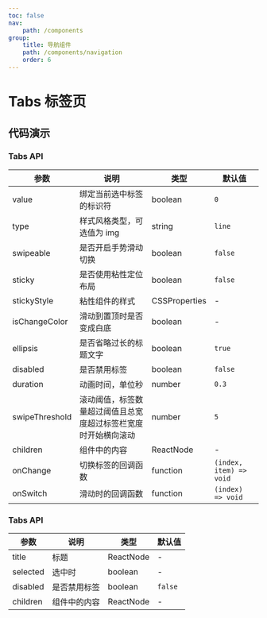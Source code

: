 ```yaml
---
toc: false
nav:
    path: /components
group:
    title: 导航组件
    path: /components/navigation
    order: 6
---
```


# Tabs 标签页

## 代码演示

<code src="./demo/index.tsx"></code>

### Tabs API

| 参数           | 说明                                                           | 类型          | 默认值                  |
| -------------- | -------------------------------------------------------------- | ------------- | ----------------------- |
| value          | 绑定当前选中标签的标识符                                       | boolean       | `0`                     |
| type           | 样式风格类型，可选值为 img                                     | string        | `line`                  |
| swipeable      | 是否开启手势滑动切换                                           | boolean       | `false`                 |
| sticky         | 是否使用粘性定位布局                                           | boolean       | `false`                 |
| stickyStyle    | 粘性组件的样式                                                 | CSSProperties | -                       |
| isChangeColor  | 滑动到置顶时是否变成白底                                       | boolean       | -                       |
| ellipsis       | 是否省略过长的标题文字                                         | boolean       | `true`                  |
| disabled       | 是否禁用标签                                                   | boolean       | `false`                 |
| duration       | 动画时间，单位秒                                               | number        | `0.3`                   |
| swipeThreshold | 滚动阈值，标签数量超过阈值且总宽度超过标签栏宽度时开始横向滚动 | number        | `5`                     |
| children       | 组件中的内容                                                   | ReactNode     | -                       |
| onChange       | 切换标签的回调函数                                             | function      | `(index, item) => void` |
| onSwitch       | 滑动时的回调函数                                               | function      | `(index) => void`       |

### Tabs API

| 参数     | 说明         | 类型      | 默认值  |
| -------- | ------------ | --------- | ------- |
| title    | 标题         | ReactNode | -       |
| selected | 选中时       | boolean   | -       |
| disabled | 是否禁用标签 | boolean   | `false` |
| children | 组件中的内容 | ReactNode | -       |
